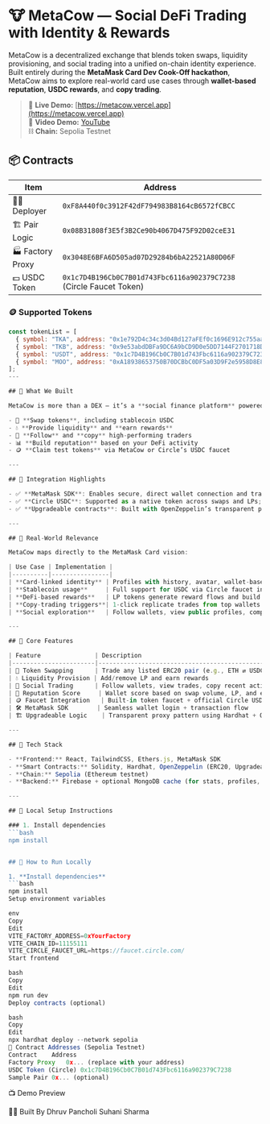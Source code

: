 # 🐮 MetaCow — Social DeFi Trading with Identity & Rewards

MetaCow is a decentralized exchange that blends token swaps, liquidity provisioning, and social trading into a unified on-chain identity experience. Built entirely during the **MetaMask Card Dev Cook-Off hackathon**, MetaCow aims to explore real-world card use cases through **wallet-based reputation**, **USDC rewards**, and **copy trading**.

> 🔴 **Live Demo:** [https://metacow.vercel.app](https://metacow.vercel.app)  
> 🎥 **Video Demo:** [YouTube](https://youtu.be/mpHBX2n_N4s?feature=shared)  
> ⛓️ **Chain:** Sepolia Testnet  

## 📦 Contracts

| Item                | Address                                                                 |
|---------------------|-------------------------------------------------------------------------|
| 🧑‍💻 Deployer        | `0xF8A440f0c3912F42dF794983B8164cB6572fCBCC`                             |
| 🏗 Pair Logic       | `0x08B31808f3E5f3B2Ce90b4067D475F92D02ceE31`                             |
| 🏭 Factory Proxy    | `0x3048E6BFA6D505ad07D29284b6bA22521A80D06F`                             |
| 💵 USDC Token       | `0x1c7D4B196Cb0C7B01d743Fbc6116a902379C7238` (Circle Faucet Token)       |

### 🪙 Supported Tokens

```js
const tokenList = [
  { symbol: "TKA", address: "0x1e792D4c34c3d04Bd127aFEf0c1696E912c755aa" },
  { symbol: "TKB", address: "0x9e53abdDBFa9DC6A9bCD9D0e5DD7144F2701718D" },
  { symbol: "USDT", address: "0x1c7D4B196Cb0C7B01d743Fbc6116a902379C7238" },
  { symbol: "MOO", address: "0xA18938653750B70DCBbC0DF5a03D9F2e5958D8E8" },
];
---

## 🚀 What We Built

MetaCow is more than a DEX — it’s a **social finance platform** powered by on-chain activity. It transforms your wallet into your identity:

- 🔁 **Swap tokens**, including stablecoin USDC
- 💧 **Provide liquidity** and **earn rewards**
- 🧠 **Follow** and **copy** high-performing traders
- 📊 **Build reputation** based on your DeFi activity
- 🪙 **Claim test tokens** via MetaCow or Circle’s USDC faucet

---

## 🔐 Integration Highlights

- ✅ **MetaMask SDK**: Enables secure, direct wallet connection and transaction signing with minimal friction
- ✅ **Circle USDC**: Supported as a native token across swaps and LPs; USDC tokens are claimable via [faucet.circle.com](https://faucet.circle.com)
- ✅ **Upgradeable contracts**: Built with OpenZeppelin’s transparent proxy standard

---

## 🎯 Real-World Relevance

MetaCow maps directly to the MetaMask Card vision:

| Use Case | Implementation |
|----------|----------------|
| **Card-linked identity** | Profiles with history, avatar, wallet-based scores |
| **Stablecoin usage**     | Full support for USDC via Circle faucet integration |
| **DeFi-based rewards**   | LP tokens generate reward flows and build reputation |
| **Copy-trading triggers**| 1-click replicate trades from top wallets |
| **Social exploration**   | Follow wallets, view public profiles, compare stats |

---

## 🧩 Core Features

| Feature               | Description                                                                 |
|-----------------------|-----------------------------------------------------------------------------|
| 🔁 Token Swapping      | Trade any listed ERC20 pair (e.g., ETH ⇄ USDC)                              |
| 💧 Liquidity Provision | Add/remove LP and earn rewards                                              |
| 👤 Social Trading      | Follow wallets, view trades, copy recent actions                            |
| 🧠 Reputation Score     | Wallet score based on swap volume, LP, and engagement                      |
| 🪙 Faucet Integration   | Built-in token faucet + official Circle USDC faucet                        |
| 🛠 MetaMask SDK        | Seamless wallet login + transaction flow                                   |
| 🏗 Upgradeable Logic    | Transparent proxy pattern using Hardhat + OpenZeppelin                     |

---

## 🔧 Tech Stack

- **Frontend:** React, TailwindCSS, Ethers.js, MetaMask SDK
- **Smart Contracts:** Solidity, Hardhat, OpenZeppelin (ERC20, Upgradeable, Proxy)
- **Chain:** Sepolia (Ethereum testnet)
- **Backend:** Firebase + optional MongoDB cache (for stats, profiles, follow graph)

---

## 🧪 Local Setup Instructions

### 1. Install dependencies
```bash
npm install


## 🧪 How to Run Locally

1. **Install dependencies**
```bash
npm install
Setup environment variables

env
Copy
Edit
VITE_FACTORY_ADDRESS=0xYourFactory
VITE_CHAIN_ID=11155111
VITE_CIRCLE_FAUCET_URL=https://faucet.circle.com/
Start frontend

bash
Copy
Edit
npm run dev
Deploy contracts (optional)

bash
Copy
Edit
npx hardhat deploy --network sepolia
🧾 Contract Addresses (Sepolia Testnet)
Contract	Address
Factory Proxy	0x... (replace with your address)
USDC Token (Circle)	0x1c7D4B196Cb0C7B01d743Fbc6116a902379C7238
Sample Pair	0x... (optional)
```
📺 Demo Preview





🙋‍♀️ Built By
Dhruv Pancholi
Suhani Sharma






